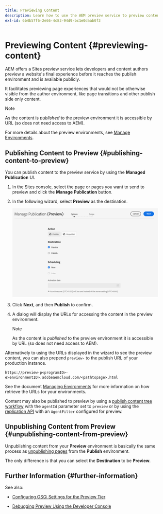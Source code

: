 ```yaml
---
title: Previewing Content
description: Learn how to use the AEM preview service to preview content before going live.
exl-id: 6b4b57f6-2e66-4c83-94d9-bc1e0daab0f3
---
```


# Previewing Content {#previewing-content}

AEM offers a Sites preview service lets developers and content authors preview a website's final experience before it reaches the publish environment and is available publicly.

It facilitates previewing page experiences that would not be otherwise visible from the author environment, like page transitions and other publish side only content. 

>[!NOTE]
>
>As the content is *published* to the preview environment it is accessible by URL (so does not need access to AEM).

For more details about the preview environments, see [Manage Environments](/help/implementing/cloud-manager/manage-environments.md#access-preview-service).

## Publishing Content to Preview {#publishing-content-to-preview}

You can publish content to the preview service by using the **Managed Publication** UI.

1. In the Sites console, select the page or pages you want to send to preview and click the **Manage Publication** button.
1. In the following wizard, select **Preview** as the destination.

   ![managed publication](/help/sites-cloud/authoring/assets/previewmanagedpublication.png)

1. Click **Next**, and then **Publish** to confirm.

1. A dialog will display the URLs for accessing the content in the preview environment.

   >[!NOTE]
   >
   >As the content is *published* to the preview environment it is accessible by URL (so does not need access to AEM).

Alternatively to using the URLs displayed in the wizard to see the preview content, you can also prepend `preview-` to the publish URL of your production instance. 

```
https://preview-p<programID>-e>environmentID>.adobeaemcloud.com/<pathtopage>.html
```

See the document [Managing Environments](/help/implementing/cloud-manager/manage-environments.md) for more information on how retrieve the URLs for your environments.

Content may also be published to preview by using a [publish content tree workflow](/help/operations/replication.md#publish-content-tree-workflow) with the `agentId` parameter set to `preview` or by using the [replication API](/help/operations/replication.md#replication-api) with an `AgentFilter` configured for preview.

## Unpublishing Content from Preview {#unpublishing-content-from-preview}

Unpublishing content from your **Preview** environment is basically the same process as [unpublishing pages](/help/sites-cloud/authoring/console/publishing-pages.md#unpublishing-pages) from the **Publish** environment. 

The only difference is that you can select the **Destination** to be **Preview**.

## Further Information {#further-information}

See also:

* [Configuring OSGi Settings for the Preview Tier](/help/implementing/preview-tier/preview-tier-configuring-osgi.md#configuring-osgi-settings-for-the-preview-tier)

* [Debugging Preview Using the Developer Console](/help/implementing/preview-tier/preview-tier-configuring-osgi.md#debugging-preview-using-the-developer-console)